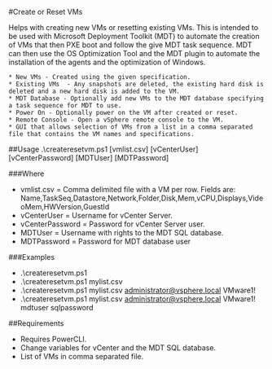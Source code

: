 #Create or Reset VMs

Helps with creating new VMs or resetting existing VMs. This is intended to be used with Microsoft Deployment Toolkit (MDT) to automate the creation of VMs that then PXE boot and follow the give MDT task sequence. MDT can then use the OS Optimization Tool and the MDT plugin to automate the installation of the agents and the optimization of Windows.

	* New VMs - Created using the given specification.
	* Existing VMs  - Any snapshots are deleted, the existing hard disk is deleted and a new hard disk is added to the VM.
	* MDT Database - Optionally add new VMs to the MDT database specifying a task sequence for MDT to use.
	* Power On - Optionally power on the VM after created or reset.
	* Remote Console - Open a vSphere remote console to the VM.
	* GUI that allows selection of VMs from a list in a comma separated file that contains the VM names and specifications.

##Usage
.\createresetvm.ps1 [vmlist.csv] [vCenterUser] [vCenterPassword] [MDTUser] [MDTPassword]

###Where
* vmlist.csv       = Comma delimited file with a VM per row. Fields are: Name,TaskSeq,Datastore,Network,Folder,Disk,Mem,vCPU,Displays,VideoMem,HWVersion,GuestId
* vCenterUser      = Username for vCenter Server.
* vCenterPassword  = Password for vCenter Server user.
* MDTUser          = Username with rights to the MDT SQL database.
* MDTPassword      = Password for MDT database user

###Examples
* .\createresetvm.ps1
* .\createresetvm.ps1 mylist.csv
* .\createresetvm.ps1 mylist.csv administrator@vsphere.local VMware1!
* .\createresetvm.ps1 mylist.csv administrator@vsphere.local VMware1! mdtuser sqlpassword

##Requirements
* Requires PowerCLI.
* Change variables for vCenter and the MDT SQL database.
* List of VMs in comma separated file.